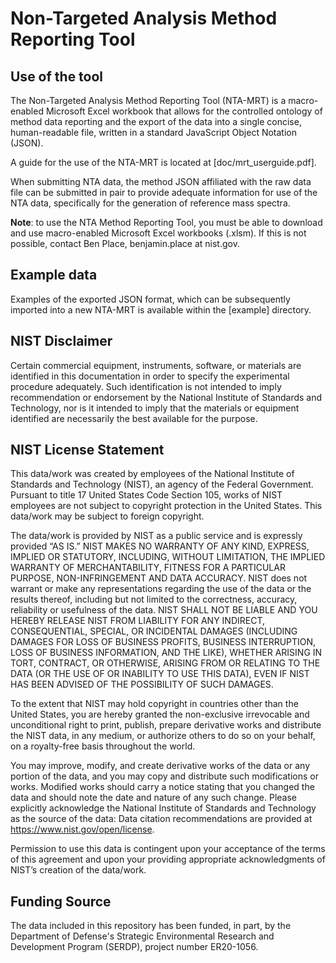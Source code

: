 # Non-Targeted Analysis Method Reporting Tool

## Use of the tool

The Non-Targeted Analysis Method Reporting Tool (NTA-MRT) is a macro-enabled Microsoft Excel workbook that allows for the controlled ontology of method data reporting and the export of the data into a single concise, human-readable file, written in a standard JavaScript Object Notation (JSON).

A guide for the use of the NTA-MRT is located at [doc/mrt_userguide.pdf].

When submitting NTA data, the method JSON affiliated with the raw data file can be submitted in pair to provide adequate information for use of the NTA data, specifically for the generation of reference mass spectra.

**Note**: to use the NTA Method Reporting Tool, you must be able to download and use macro-enabled Microsoft Excel workbooks (.xlsm). If this is not possible, contact Ben Place, benjamin.place at nist.gov.

## Example data

Examples of the exported JSON format, which can be subsequently imported into a new NTA-MRT is available within the [example] directory.

## NIST Disclaimer

Certain commercial equipment, instruments, software, or materials are identified in this documentation in order to specify the experimental procedure adequately. Such identification is not intended to imply recommendation or endorsement by the National Institute of Standards and Technology, nor is it intended to imply that the materials or equipment identified are necessarily the best available for the purpose.

## NIST License Statement

This data/work was created by employees of the National Institute of Standards and Technology (NIST), an agency of the Federal Government. Pursuant to title 17 United States Code Section 105, works of NIST employees are not subject to copyright protection in the United States.  This data/work may be subject to foreign copyright.

The data/work is provided by NIST as a public service and is expressly provided “AS IS.” NIST MAKES NO WARRANTY OF ANY KIND, EXPRESS, IMPLIED OR STATUTORY, INCLUDING, WITHOUT LIMITATION, THE IMPLIED WARRANTY OF MERCHANTABILITY, FITNESS FOR A PARTICULAR PURPOSE, NON-INFRINGEMENT AND DATA ACCURACY. NIST does not warrant or make any representations regarding the use of the data or the results thereof, including but not limited to the correctness, accuracy, reliability or usefulness of the data. NIST SHALL NOT BE LIABLE AND YOU HEREBY RELEASE NIST FROM LIABILITY FOR ANY INDIRECT, CONSEQUENTIAL, SPECIAL, OR INCIDENTAL DAMAGES (INCLUDING DAMAGES FOR LOSS OF BUSINESS PROFITS, BUSINESS INTERRUPTION, LOSS OF BUSINESS INFORMATION, AND THE LIKE), WHETHER ARISING IN TORT, CONTRACT, OR OTHERWISE, ARISING FROM OR RELATING TO THE DATA (OR THE USE OF OR INABILITY TO USE THIS DATA), EVEN IF NIST HAS BEEN ADVISED OF THE POSSIBILITY OF SUCH DAMAGES.

To the extent that NIST may hold copyright in countries other than the United States, you are hereby granted the non-exclusive irrevocable and unconditional right to print, publish, prepare derivative works and distribute the NIST data, in any medium, or authorize others to do so on your behalf, on a royalty-free basis throughout the world.

You may improve, modify, and create derivative works of the data or any portion of the data, and you may copy and distribute such modifications or works. Modified works should carry a notice stating that you changed the data and should note the date and nature of any such change. Please explicitly acknowledge the National Institute of Standards and Technology as the source of the data:  Data citation recommendations are provided at https://www.nist.gov/open/license.

Permission to use this data is contingent upon your acceptance of the terms of this agreement and upon your providing appropriate acknowledgments of NIST’s creation of the data/work.

## Funding Source

The data included in this repository has been funded, in part, by the Department of Defense's Strategic Environmental Research and Development Program (SERDP), project number ER20-1056.